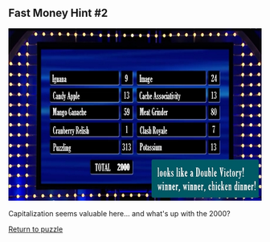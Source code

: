 ## Fast Money Hint \#2

<img src="/images/FastMoney.jpg" alt="Fast Money" style="width:640px;height:343px;">

Capitalization seems valuable here... and what's up with the 2000?

[Return to puzzle](../FastMoney.md)
